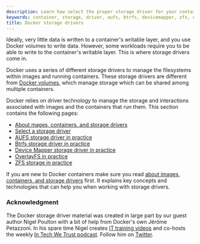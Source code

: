 ```yaml
---
description: Learn how select the proper storage driver for your container.
keywords: container, storage, driver, aufs, btrfs, devicemapper, zfs, overlay, overlay2
title: Docker storage drivers
---
```


Ideally, very little data is written to a container's writable layer, and you
use Docker volumes to write data. However, some workloads require you to be able
to write to the container's writable layer. This is where storage drivers come
in.

Docker uses a series of different storage drivers to manage the filesystems
within images and running containers. These storage drivers are different from
[Docker volumes](/engine/tutorials/dockervolumes.md), which manage storage
which can be shared among multiple containers.

Docker relies on driver technology to manage the storage and interactions
associated with images and the containers that run them. This section contains
the following pages:

* [About mages, containers, and storage drivers](imagesandcontainers.md)
* [Select a storage driver](selectadriver.md)
* [AUFS storage driver in practice](aufs-driver.md)
* [Btrfs storage driver in practice](btrfs-driver.md)
* [Device Mapper storage driver in practice](device-mapper-driver.md)
* [OverlayFS in practice](overlayfs-driver.md)
* [ZFS storage in practice](zfs-driver.md)

If you are new to Docker containers make sure you read
[about images, containers, and storage drivers](imagesandcontainers.md) first.
It explains key concepts and technologies that can help you when working with
storage drivers.

### Acknowledgment

The Docker storage driver material was created in large part by our guest author
Nigel Poulton with a bit of help from Docker's own Jérôme Petazzoni. In his
spare time Nigel creates
[IT training videos](http://www.pluralsight.com/author/nigel-poulton) and co-hosts
the weekly
[In Tech We Trust podcast](http://intechwetrustpodcast.com/). Follow him on
[Twitter](https://twitter.com/nigelpoulton).

